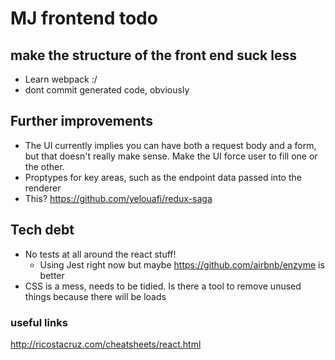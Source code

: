 # MJ frontend todo

## make the structure of the front end suck less
- Learn webpack :/
- dont commit generated code, obviously

## Further improvements
- The UI currently implies you can have both a request body and a form, but that doesn't really make sense. Make the UI force user to fill one or the other.
- Proptypes for key areas, such as the endpoint data passed into the renderer
- This? https://github.com/yelouafi/redux-saga

## Tech debt
- No tests at all around the react stuff!
  - Using Jest right now but maybe https://github.com/airbnb/enzyme is better
- CSS is a mess, needs to be tidied. Is there a tool to remove unused things because there will be loads

### useful links

http://ricostacruz.com/cheatsheets/react.html

